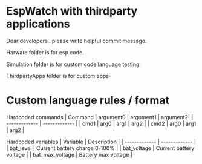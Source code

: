 # EspWatch with thirdparty applications

Dear developers.. please write helpful commit message.

Harware folder is for esp code.

Simulation folder is for custom code language testing.

ThirdpartyApps folder is for custom apps


# Custom language rules / format

Hardcoded commands
| Command | argument0 | argument1 | argument2|
| ------------- | ------------- |
| cmd1 | arg0  | arg1  | arg2  |
| cmd2 | arg0  | arg1  | arg2  |

Hardcoded variables
| Variable  | Description  |
| ------------- | ------------- |
| bat_level  | Current battery charge 0-100% |
| bat_voltage  | Current battery voltage  |
| bat_max_voltage  | Battery max voltage  |